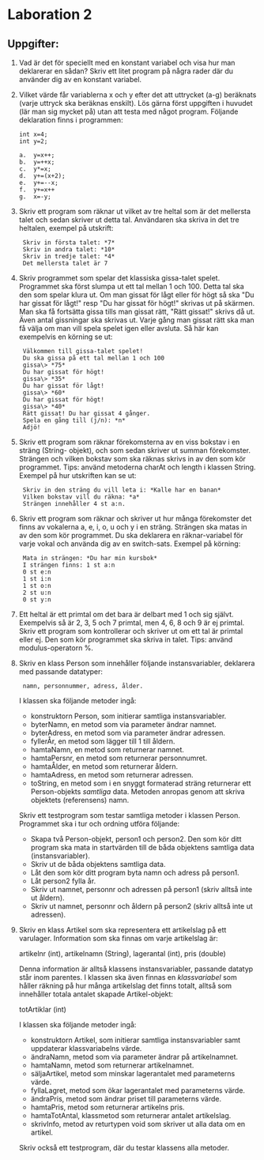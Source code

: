 Laboration 2
============

Uppgifter:
----------

1. Vad är det för speciellt med en konstant variabel och visa hur man
   deklarerar en sådan? Skriv ett litet program på några rader där du använder
   dig av en konstant variabel.

2. Vilket värde får variablerna x och y efter det att uttrycket (a-g) beräknats
   (varje uttryck ska beräknas enskilt). Lös gärna först uppgiften i huvudet
   (lär man sig mycket på) utan att testa med något program.
   Följande deklaration finns i programmen:

       int x=4;
       int y=2;

       a.  y=x++;
       b.  y=++x;
       c.  y*=x;
       d.  y+=(x+2);
       e.  y+=--x;
       f.  y+=x++
       g.  x=-y;

3. Skriv ett program som räknar ut vilket av tre heltal som är det mellersta
   talet och sedan skriver ut detta tal. Användaren ska skriva in det tre
   heltalen, exempel på utskrift:

        Skriv in första talet: *7*
        Skriv in andra talet: *10*
        Skriv in tredje talet: *4*
        Det mellersta talet är 7

4. Skriv programmet som spelar det klassiska gissa-talet spelet.  Programmet
   ska först slumpa ut ett tal mellan 1 och 100. Detta tal ska den som spelar
   klura ut. Om man gissat för lågt eller för högt så ska "Du har gissat för
   lågt!" resp "Du har gissat för högt!" skrivas ut på skärmen. Man ska få
   fortsätta gissa tills man gissat rätt, "Rätt gissat!" skrivs då ut. Även
   antal gissningar ska skrivas ut. Varje gång man gissat rätt ska man få välja
   om man vill spela spelet igen eller avsluta.
   Så här kan exempelvis en körning se ut:

        Välkommen till gissa-talet spelet!
        Du ska gissa på ett tal mellan 1 och 100
        gissa\> *75*
        Du har gissat för högt!
        gissa\> *35*
        Du har gissat för lågt!
        gissa\> *60*
        Du har gissat för högt!
        gissa\> *40*
        Rätt gissat! Du har gissat 4 gånger.
        Spela en gång till (j/n): *n*
        Adjö!

5. Skriv ett program som räknar förekomsterna av en viss bokstav i en sträng
   (String- objekt), och som sedan skriver ut summan förekomster. Strängen och
   vilken bokstav som ska räknas skrivs in av den som kör programmet. Tips:
   använd metoderna charAt och length i klassen String.
   Exempel på hur utskriften kan se ut:

        Skriv in den sträng du vill leta i: *Kalle har en banan*
        Vilken bokstav vill du räkna: *a*
        Strängen innehåller 4 st a:n.

6. Skriv ett program som räknar och skriver ut hur många förekomster det finns
   av vokalerna a, e, i, o, u och y i en sträng. Strängen ska matas in av den
   som kör programmet. Du ska deklarera en räknar-variabel för varje vokal och
   använda dig av en switch-sats.
   Exempel på körning:

        Mata in strängen: *Du har min kursbok*
        I strängen finns: 1 st a:n
        0 st e:n
        1 st i:n
        1 st o:n
        2 st u:n
        0 st y:n

7. Ett heltal är ett primtal om det bara är delbart med 1 och sig självt.
   Exempelvis så är 2, 3, 5 och 7 primtal, men 4, 6, 8 och 9 är ej primtal.
   Skriv ett program som kontrollerar och skriver ut om ett tal är primtal
   eller ej. Den som kör programmet ska skriva in talet.
   Tips: använd modulus-operatorn %.

8. Skriv en klass Person som innehåller följande instansvariabler, deklarera
   med passande datatyper:

        namn, personnummer, adress, ålder.

   I klassen ska följande metoder ingå:

   * konstruktorn Person, som initierar samtliga instansvariabler.
   * byterNamn, en metod som via parameter ändrar namnet.
   * byterAdress, en metod som via parameter ändrar adressen.
   * fyllerÅr, en metod som lägger till 1 till åldern.
   * hamtaNamn, en metod som returnerar namnet.
   * hamtaPersnr, en metod som returnerar personnumret.
   * hamtaÅlder, en metod som returnerar åldern.
   * hamtaAdress, en metod som returnerar adressen.
   * toString, en metod som i en snyggt formaterad sträng returnerar ett
     Person-objekts *samtliga* data.  Metoden anropas genom att skriva
     objektets (referensens) namn.

   Skriv ett testprogram som testar samtliga metoder i klassen Person.
   Programmet ska i tur och ordning utföra följande:

   * Skapa två Person-objekt, person1 och person2. Den som kör ditt program ska
     mata in startvärden till de båda objektens samtliga data
     (instansvariabler).
   * Skriv ut de båda objektens samtliga data.
   * Låt den som kör ditt program byta namn och adress på person1.
   * Låt person2 fylla år.
   * Skriv ut namnet, personnr och adressen på person1 (skriv alltså inte ut
     åldern).
   * Skriv ut namnet, personnr och åldern på person2 (skriv alltså inte ut
     adressen).

9. Skriv en klass Artikel som ska representera ett artikelslag på ett
   varulager. Information som ska finnas om varje artikelslag är:

   artikelnr (int), artikelnamn (String), lagerantal (int), pris
   (double)

   Denna information är alltså klassens instansvariabler, passande datatyp står
   inom parentes. I klassen ska även finnas en *klassvariabel* som håller
   räkning på hur många artikelslag det finns totalt, alltså som innehåller
   totala antalet skapade Artikel-objekt:

   totArtiklar (int)

   I klassen ska följande metoder ingå:

   * konstruktorn Artikel, som initierar samtliga instansvariabler samt
     uppdaterar klassvariabelns värde.
   * ändraNamn, metod som via parameter ändrar på artikelnamnet.
   * hamtaNamn, metod som returnerar artikelnamnet.
   * säljaArtikel, metod som minskar lagerantalet med parameterns värde.
   * fyllaLagret, metod som ökar lagerantalet med parameterns värde.
   * ändraPris, metod som ändrar priset till parameterns värde.
   * hamtaPris, metod som returnerar artikelns pris.
   * hamtaTotAntal, klassmetod som returnerar antalet artikelslag.
   * skrivInfo, metod av returtypen void som skriver ut alla data om en artikel.

   Skriv också ett testprogram, där du testar klassens alla metoder.

